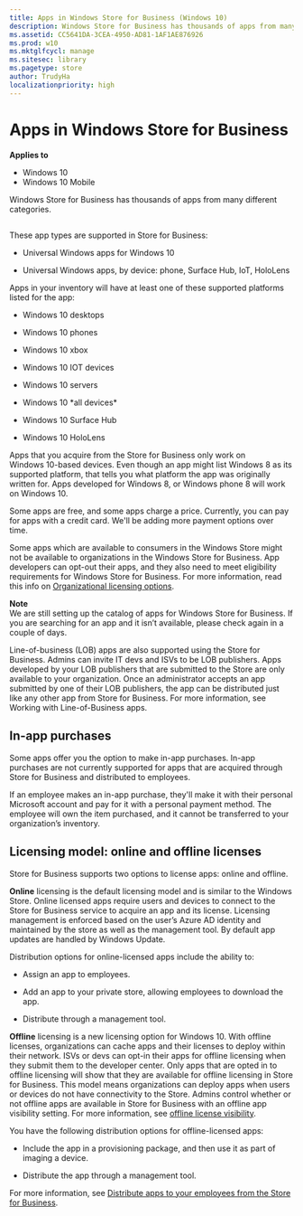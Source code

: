 ```yaml
---
title: Apps in Windows Store for Business (Windows 10)
description: Windows Store for Business has thousands of apps from many different categories.
ms.assetid: CC5641DA-3CEA-4950-AD81-1AF1AE876926
ms.prod: w10
ms.mktglfcycl: manage
ms.sitesec: library
ms.pagetype: store
author: TrudyHa
localizationpriority: high
---
```


# Apps in Windows Store for Business


**Applies to**

-   Windows 10
-   Windows 10 Mobile

Windows Store for Business has thousands of apps from many different categories.

## <a href="" id="apps"></a>


These app types are supported in Store for Business:

-   Universal Windows apps for Windows 10

-   Universal Windows apps, by device: phone, Surface Hub, IoT, HoloLens

Apps in your inventory will have at least one of these supported platforms listed for the app:

-   Windows 10 desktops

-   Windows 10 phones

-   Windows 10 xbox

-   Windows 10 IOT devices

-   Windows 10 servers

-   Windows 10 \*all devices\*

-   Windows 10 Surface Hub

-   Windows 10 HoloLens

Apps that you acquire from the Store for Business only work on Windows 10-based devices. Even though an app might list Windows 8 as its supported platform, that tells you what platform the app was originally written for. Apps developed for Windows 8, or Windows phone 8 will work on Windows 10.

Some apps are free, and some apps charge a price. Currently, you can pay for apps with a credit card. We'll be adding more payment options over time.

Some apps which are available to consumers in the Windows Store might not be available to organizations in the Windows Store for Business. App developers can opt-out their apps, and they also need to meet eligibility requirements for Windows Store for Business. For more information, read this info on [Organizational licensing options](https://msdn.microsoft.com/windows/uwp/publish/organizational-licensing). 

**Note**<br>
We are still setting up the catalog of apps for Windows Store for Business. If you are searching for an app and it isn’t available, please check again in a couple of days.

Line-of-business (LOB) apps are also supported using the Store for Business. Admins can invite IT devs and ISVs to be LOB publishers. Apps developed by your LOB publishers that are submitted to the Store are only available to your organization. Once an administrator accepts an app submitted by one of their LOB publishers, the app can be distributed just like any other app from Store for Business. For more information, see Working with Line-of-Business apps.

## <a href="" id="iap"></a>In-app purchases


Some apps offer you the option to make in-app purchases. In-app purchases are not currently supported for apps that are acquired through Store for Business and distributed to employees.

If an employee makes an in-app purchase, they'll make it with their personal Microsoft account and pay for it with a personal payment method. The employee will own the item purchased, and it cannot be transferred to your organization’s inventory.

## <a href="" id="licensing-model"></a>Licensing model: online and offline licenses


Store for Business supports two options to license apps: online and offline.

**Online** licensing is the default licensing model and is similar to the Windows Store. Online licensed apps require users and devices to connect to the Store for Business service to acquire an app and its license. Licensing management is enforced based on the user’s Azure AD identity and maintained by the store as well as the management tool. By default app updates are handled by Windows Update.

Distribution options for online-licensed apps include the ability to:

-   Assign an app to employees.

-   Add an app to your private store, allowing employees to download the app.

-   Distribute through a management tool.

**Offline** licensing is a new licensing option for Windows 10. With offline licenses, organizations can cache apps and their licenses to deploy within their network. ISVs or devs can opt-in their apps for offline licensing when they submit them to the developer center. Only apps that are opted in to offline licensing will show that they are available for offline licensing in Store for Business. This model means organizations can deploy apps when users or devices do not have connectivity to the Store. Admins control whether or not offline apps are available in Store for Business with an offline app visibility setting. For more information, see [offline license visibility](https://technet.microsoft.com/itpro/windows/manage/update-windows-store-for-business-account-settings#offline-licensing). 

You have the following distribution options for offline-licensed apps:

-   Include the app in a provisioning package, and then use it as part of imaging a device.

-   Distribute the app through a management tool.

For more information, see [Distribute apps to your employees from the Store for Business](distribute-apps-to-your-employees-windows-store-for-business.md).

 

 





